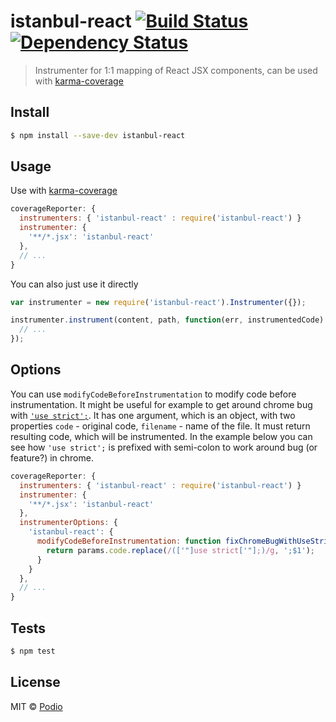 # istanbul-react [![Build Status](http://img.shields.io/travis/podio/istanbul-react.svg?style=flat-square)](https://travis-ci.org/podio/istanbul-react) [![Dependency Status](http://img.shields.io/gemnasium/podio/istanbul-react.svg?style=flat-square)](https://gemnasium.com/podio/istanbul-react)
> Instrumenter for 1:1 mapping of React JSX components, can be used with [karma-coverage](https://github.com/karma-runner/karma-coverage)

## Install

```sh
$ npm install --save-dev istanbul-react
```

## Usage

Use with [karma-coverage](https://github.com/karma-runner/karma-coverage#instrumenter)

```js
coverageReporter: {
  instrumenters: { 'istanbul-react' : require('istanbul-react') }
  instrumenter: {
    '**/*.jsx': 'istanbul-react'
  },
  // ...
}
```

You can also just use it directly

```js
var instrumenter = new require('istanbul-react').Instrumenter({});

instrumenter.instrument(content, path, function(err, instrumentedCode) {
  // ...
});
```

## Options

You can use `modifyCodeBeforeInstrumentation` to modify code before instrumentation. It might be useful for example to get around chrome bug with [`'use strict';`](https://github.com/podio/istanbul-react/issues/3). It has one argument, which is an object, with two properties `code` - original code, `filename` - name of the file. It must return resulting code, which will be instrumented. In the example below you can see how `'use strict';` is prefixed with semi-colon to work around bug (or feature?) in chrome.

```js
coverageReporter: {
  instrumenters: { 'istanbul-react' : require('istanbul-react') }
  instrumenter: {
    '**/*.jsx': 'istanbul-react'
  },
  instrumenterOptions: {
    'istanbul-react': {
      modifyCodeBeforeInstrumentation: function fixChromeBugWithUseStrict(params) {
        return params.code.replace(/(['"]use strict['"];)/g, ';$1');
      }
    }
  },
  // ...
}
```

## Tests

```sh
$ npm test
```

## License

MIT © [Podio](https://podio.com)
